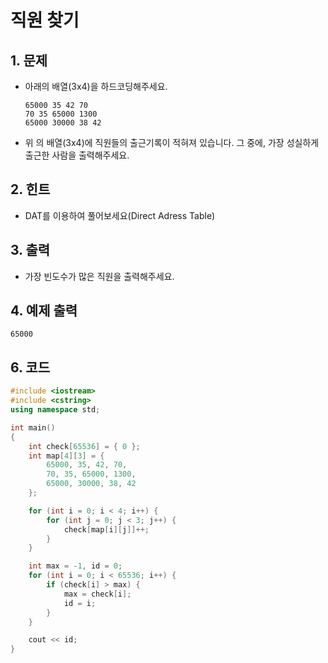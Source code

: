 # 직원 찾기

## 1. 문제
- 아래의 배열(3x4)을 하드코딩해주세요.

  ```
  65000 35 42 70
  70 35 65000 1300
  65000 30000 38 42
  ```

- 위 의 배열(3x4)에 직원들의 출근기록이 적혀져 있습니다. 그 중에, 가장 성실하게 출근한 사람을 출력해주세요.

## 2. 힌트
- DAT를 이용하여 풀어보세요(Direct Adress Table)

## 3. 출력
- 가장 빈도수가 많은 직원을 출력해주세요.

## 4. 예제 출력
```
65000
```

## 6. 코드
```c++
#include <iostream>
#include <cstring>
using namespace std;

int main()
{
    int check[65536] = { 0 };
    int map[4][3] = {
        65000, 35, 42, 70,
        70, 35, 65000, 1300,
        65000, 30000, 38, 42
    };

    for (int i = 0; i < 4; i++) {
        for (int j = 0; j < 3; j++) {
            check[map[i][j]]++;
        }
    }

    int max = -1, id = 0;
    for (int i = 0; i < 65536; i++) {
        if (check[i] > max) {
            max = check[i];
            id = i;
        }
    }

    cout << id;
}
```

